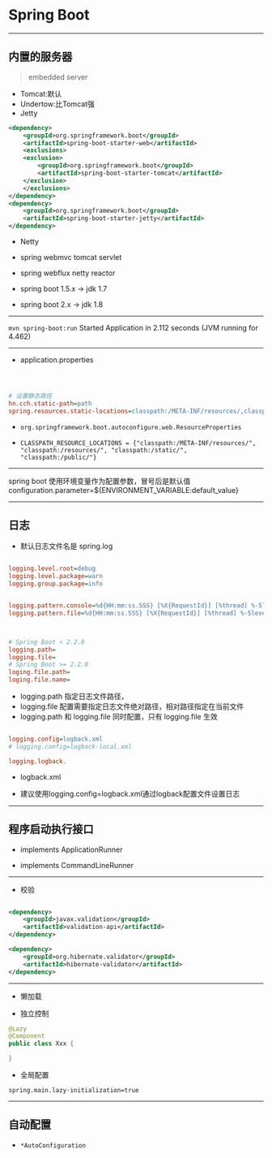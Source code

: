 # Spring Boot



---
## 内置的服务器
> embedded server

- Tomcat:默认
- Undertow:比Tomcat强
- Jetty

```xml
<dependency>
    <groupId>org.springframework.boot</groupId>
    <artifactId>spring-boot-starter-web</artifactId>
    <exclusions>
    <exclusion>
        <groupId>org.springframework.boot</groupId>
        <artifactId>spring-boot-starter-tomcat</artifactId>
    </exclusion>
    </exclusions>
</dependency>
<dependency>
    <groupId>org.springframework.boot</groupId>
    <artifactId>spring-boot-starter-jetty</artifactId>
</dependency>


```

- Netty



- spring webmvc tomcat servlet

- spring webflux netty reactor



- spring boot 1.5.x -> jdk 1.7

- spring boot 2.x -> jdk 1.8


---

`mvn spring-boot:run`
Started Application in 2.112 seconds (JVM running for 4.462)

---

- application.properties

```ini



# 设置静态路径
hn.cch.static-path=path
spring.resources.static-locations=classpath:/META-INF/resources/,classpath:/resources/,classpath:/static/,classpath:/public/,file:${hn.cch.static-path}/

```
- `org.springframework.boot.autoconfigure.web.ResourceProperties`

- `CLASSPATH_RESOURCE_LOCATIONS = {"classpath:/META-INF/resources/", "classpath:/resources/", "classpath:/static/", "classpath:/public/"}`

---

spring boot 使用环境变量作为配置参数，冒号后是默认值
configuration.parameter=${ENVIRONMENT_VARIABLE:default_value}



---
## 日志
- 默认日志文件名是 spring.log
```ini

logging.level.root=debug
logging.level.package=warn
logging.group.package=info


logging.pattern.console=%d{HH:mm:ss.SSS} [%X{RequestId}] [%thread] %-5level %-36logger{36}%line - %msg%n
logging.pattern.file=%d{HH:mm:ss.SSS} [%X{RequestId}] [%thread] %-5level %-36logger{36}%line - %msg%n



# Spring Boot < 2.2.0
logging.path=
logging.file=
# Spring Boot >= 2.2.0
loging.file.path=
loging.file.name=


```
- logging.path 指定日志文件路径，
- logging.file 配置需要指定日志文件绝对路径，相对路径指定在当前文件
- logging.path 和 logging.file 同时配置，只有 logging.file 生效

```ini

logging.config=logback.xml
# logging.config=logback-local.xml

logging.logback.

```

- logback.xml

- 建议使用logging.config=logback.xml通过logback配置文件设置日志


---

## 程序启动执行接口

- implements ApplicationRunner

- implements CommandLineRunner


---

- 校验
```xml

<dependency>
    <groupId>javax.validation</groupId>
    <artifactId>validation-api</artifactId>
</dependency>

<dependency>
    <groupId>org.hibernate.validator</groupId>
    <artifactId>hibernate-validator</artifactId>
</dependency>


```

---
- 懒加载

- 独立控制
```java
@Lazy
@Component
public class Xxx {

}

```

- 全局配置
```properties
spring.main.lazy-initialization=true
```

---
## 自动配置

- `*AutoConfiguration`